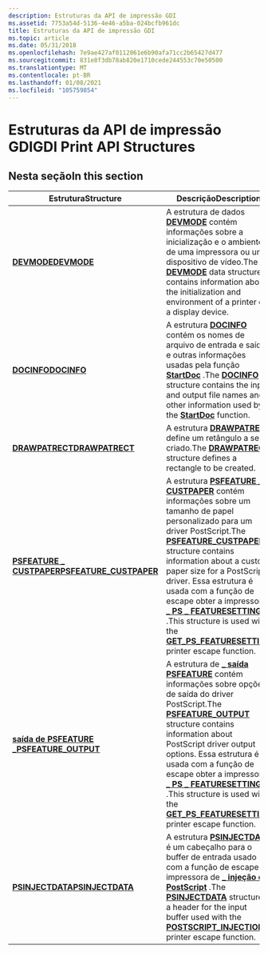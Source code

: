 ```yaml
---
description: Estruturas da API de impressão GDI
ms.assetid: 7753a54d-5136-4e46-a5ba-024bcfb961dc
title: Estruturas da API de impressão GDI
ms.topic: article
ms.date: 05/31/2018
ms.openlocfilehash: 7e9ae427af0112061e6b90afa71cc2b65427d477
ms.sourcegitcommit: 831e8f3db78ab820e1710cede244553c70e50500
ms.translationtype: MT
ms.contentlocale: pt-BR
ms.lasthandoff: 01/08/2021
ms.locfileid: "105759854"
---
```

# <a name="gdi-print-api-structures"></a><span data-ttu-id="ccbb9-103">Estruturas da API de impressão GDI</span><span class="sxs-lookup"><span data-stu-id="ccbb9-103">GDI Print API Structures</span></span>

## <a name="in-this-section"></a><span data-ttu-id="ccbb9-104">Nesta seção</span><span class="sxs-lookup"><span data-stu-id="ccbb9-104">In this section</span></span>



| <span data-ttu-id="ccbb9-105">Estrutura</span><span class="sxs-lookup"><span data-stu-id="ccbb9-105">Structure</span></span>                                                      | <span data-ttu-id="ccbb9-106">Descrição</span><span class="sxs-lookup"><span data-stu-id="ccbb9-106">Description</span></span>                                                                                                                                                                                                                                                            |
|----------------------------------------------------------------|------------------------------------------------------------------------------------------------------------------------------------------------------------------------------------------------------------------------------------------------------------------------|
| [<span data-ttu-id="ccbb9-107">**DEVMODE**</span><span class="sxs-lookup"><span data-stu-id="ccbb9-107">**DEVMODE**</span></span>](/windows/win32/api/wingdi/ns-wingdi-devmodea)<br/>                          | <span data-ttu-id="ccbb9-108">A estrutura de dados [**DEVMODE**](/windows/win32/api/wingdi/ns-wingdi-devmodea) contém informações sobre a inicialização e o ambiente de uma impressora ou um dispositivo de vídeo.</span><span class="sxs-lookup"><span data-stu-id="ccbb9-108">The [**DEVMODE**](/windows/win32/api/wingdi/ns-wingdi-devmodea) data structure contains information about the initialization and environment of a printer or a display device.</span></span> <br/>                                                                                                              |
| [<span data-ttu-id="ccbb9-109">**DOCINFO**</span><span class="sxs-lookup"><span data-stu-id="ccbb9-109">**DOCINFO**</span></span>](/windows/desktop/api/Wingdi/ns-wingdi-docinfoa)<br/>                          | <span data-ttu-id="ccbb9-110">A estrutura [**DOCINFO**](/windows/desktop/api/wingdi/ns-wingdi-docinfoa) contém os nomes de arquivo de entrada e saída e outras informações usadas pela função [**StartDoc**](/windows/desktop/api/Wingdi/nf-wingdi-startdoca) .</span><span class="sxs-lookup"><span data-stu-id="ccbb9-110">The [**DOCINFO**](/windows/desktop/api/wingdi/ns-wingdi-docinfoa) structure contains the input and output file names and other information used by the [**StartDoc**](/windows/desktop/api/Wingdi/nf-wingdi-startdoca) function.</span></span><br/>                                                                                                  |
| [<span data-ttu-id="ccbb9-111">**DRAWPATRECT**</span><span class="sxs-lookup"><span data-stu-id="ccbb9-111">**DRAWPATRECT**</span></span>](/windows/desktop/api/Wingdi/ns-wingdi-drawpatrect)<br/>                  | <span data-ttu-id="ccbb9-112">A estrutura [**DRAWPATRECT**](/windows/desktop/api/wingdi/ns-wingdi-drawpatrect) define um retângulo a ser criado.</span><span class="sxs-lookup"><span data-stu-id="ccbb9-112">The [**DRAWPATRECT**](/windows/desktop/api/wingdi/ns-wingdi-drawpatrect) structure defines a rectangle to be created.</span></span><br/>                                                                                                                                                                         |
| [<span data-ttu-id="ccbb9-113">**PSFEATURE \_ CUSTPAPER**</span><span class="sxs-lookup"><span data-stu-id="ccbb9-113">**PSFEATURE\_CUSTPAPER**</span></span>](/windows/desktop/api/Wingdi/ns-wingdi-psfeature_custpaper)<br/> | <span data-ttu-id="ccbb9-114">A estrutura [**PSFEATURE \_ CUSTPAPER**](/windows/desktop/api/wingdi/ns-wingdi-psfeature_custpaper) contém informações sobre um tamanho de papel personalizado para um driver PostScript.</span><span class="sxs-lookup"><span data-stu-id="ccbb9-114">The [**PSFEATURE\_CUSTPAPER**](/windows/desktop/api/wingdi/ns-wingdi-psfeature_custpaper) structure contains information about a custom paper size for a PostScript driver.</span></span> <span data-ttu-id="ccbb9-115">Essa estrutura é usada com a função de escape obter a impressora [**\_ PS \_ FEATURESETTING**](/previous-versions/windows/desktop/legacy/dd144954(v=vs.85)) .</span><span class="sxs-lookup"><span data-stu-id="ccbb9-115">This structure is used with the [**GET\_PS\_FEATURESETTING**](/previous-versions/windows/desktop/legacy/dd144954(v=vs.85)) printer escape function.</span></span><br/> |
| [<span data-ttu-id="ccbb9-116">**saída de PSFEATURE \_**</span><span class="sxs-lookup"><span data-stu-id="ccbb9-116">**PSFEATURE\_OUTPUT**</span></span>](/windows/desktop/api/Wingdi/ns-wingdi-psfeature_output)<br/>       | <span data-ttu-id="ccbb9-117">A estrutura de [**\_ saída PSFEATURE**](/windows/desktop/api/wingdi/ns-wingdi-psfeature_output) contém informações sobre opções de saída do driver PostScript.</span><span class="sxs-lookup"><span data-stu-id="ccbb9-117">The [**PSFEATURE\_OUTPUT**](/windows/desktop/api/wingdi/ns-wingdi-psfeature_output) structure contains information about PostScript driver output options.</span></span> <span data-ttu-id="ccbb9-118">Essa estrutura é usada com a função de escape obter a impressora [**\_ PS \_ FEATURESETTING**](/previous-versions/windows/desktop/legacy/dd144954(v=vs.85)) .</span><span class="sxs-lookup"><span data-stu-id="ccbb9-118">This structure is used with the [**GET\_PS\_FEATURESETTING**](/previous-versions/windows/desktop/legacy/dd144954(v=vs.85)) printer escape function.</span></span><br/>                  |
| [<span data-ttu-id="ccbb9-119">**PSINJECTDATA**</span><span class="sxs-lookup"><span data-stu-id="ccbb9-119">**PSINJECTDATA**</span></span>](/windows/desktop/api/Wingdi/ns-wingdi-psinjectdata)<br/>                | <span data-ttu-id="ccbb9-120">A estrutura [**PSINJECTDATA**](/windows/desktop/api/wingdi/ns-wingdi-psinjectdata) é um cabeçalho para o buffer de entrada usado com a função de escape de impressora de [**\_ injeção de PostScript**](/previous-versions/windows/desktop/legacy/dd162830(v=vs.85)) .</span><span class="sxs-lookup"><span data-stu-id="ccbb9-120">The [**PSINJECTDATA**](/windows/desktop/api/wingdi/ns-wingdi-psinjectdata) structure is a header for the input buffer used with the [**POSTSCRIPT\_INJECTION**](/previous-versions/windows/desktop/legacy/dd162830(v=vs.85)) printer escape function.</span></span><br/>                                                                            |



 

 

